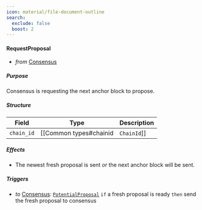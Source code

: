 ```yaml
---
icon: material/file-document-outline
search:
  exclude: false
  boost: 2
---
```


#### RequestProposal

- _from_ [Consensus](../../consensus-v1.md)

##### Purpose

<!-- --8<-- [start:purpose] -->
Consensus is requesting the next anchor block to propose.
<!-- --8<-- [end:purpose] -->

##### Structure

| Field | Type | Description |
|-------|------|-------------|
| `chain_id` | [[Common types#chainid|`ChainId`]] | the chain in question |

##### Effects

- The newest fresh proposal is sent _or_ the next anchor block will be sent.

##### Triggers

- _to_ [Consensus](../../consensus-v1.md): [`PotentialProposal`](../../consensus/potential-proposal.md)
  `if` a fresh proposal is ready
  `then` send the fresh proposal to consensus
